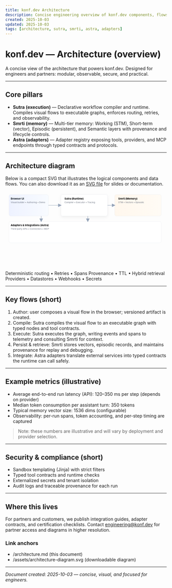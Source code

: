 ```yaml
---
title: konf.dev Architecture
description: Concise engineering overview of konf.dev components, flows, and security posture.
created: 2025-10-03
updated: 2025-10-03
tags: [architecture, sutra, smrti, astra, adapters]
---
```


# konf.dev — Architecture (overview)

A concise view of the architecture that powers konf.dev. Designed for engineers and partners: modular, observable, secure, and practical.

---

## Core pillars

- **Sutra (execution)** — Declarative workflow compiler and runtime. Compiles visual flows to executable graphs, enforces routing, retries, and observability.
- **Smrti (memory)** — Multi-tier memory: Working (STM), Short-term (vector), Episodic (persistent), and Semantic layers with provenance and lifecycle controls.
- **Astra (adapters)** — Adapter registry exposing tools, providers, and MCP endpoints through typed contracts and protocols.

---

## Architecture diagram

Below is a compact SVG that illustrates the logical components and data flows. You can also download it as an <a href="assets/architecture-diagram.svg">SVG file</a> for slides or documentation.

<!-- Architecture SVG -->

<div style="max-width:900px">

<svg viewBox="0 0 900 420" width="100%" height="auto" xmlns="http://www.w3.org/2000/svg" role="img" aria-label="konf.dev architecture diagram">
  <defs>
    <linearGradient id="g1" x1="0" x2="1"><stop offset="0" stop-color="#eef2ff"/><stop offset="1" stop-color="#f8fbff"/></linearGradient>
    <linearGradient id="g2" x1="0" x2="1"><stop offset="0" stop-color="#fff7ed"/><stop offset="1" stop-color="#fffbf5"/></linearGradient>
    <filter id="shadow" x="-20%" y="-20%" width="140%" height="140%"><feDropShadow dx="0" dy="6" stdDeviation="8" flood-color="#000" flood-opacity="0.06"/></filter>
  </defs>

  <!-- UI -->
  <rect x="20" y="20" width="220" height="120" rx="10" fill="url(#g1)" stroke="#e6e9ee"/>
  <text x="30" y="48" font-size="14" font-weight="700" fill="#0f1720">Browser UI</text>
  <text x="30" y="68" font-size="12" fill="#6b7280">Visual builder • Authoring • Demo</text>

  <!-- Runtime -->
  <rect x="310" y="20" width="260" height="120" rx="10" fill="#fff" stroke="#e6e9ee" filter="url(#shadow)"/>
  <text x="330" y="48" font-size="14" font-weight="700">Sutra (Runtime)</text>
  <text x="330" y="68" font-size="12" fill="#6b7280">Compiler • Executor • Tracing</text>

  <!-- Memory -->
  <rect x="610" y="20" width="260" height="120" rx="10" fill="url(#g2)" stroke="#e6e9ee"/>
  <text x="630" y="48" font-size="14" font-weight="700">Smrti (Memory)</text>
  <text x="630" y="68" font-size="12" fill="#6b7280">STM • Vectors • Episodic</text>

  <!-- Tools / Providers -->
  <rect x="20" y="170" width="850" height="120" rx="10" fill="#fff" stroke="#e6e9ee"/>
  <text x="30" y="196" font-size="14" font-weight="700">Adapters & Integrations (Astra)</text>
  <text x="30" y="216" font-size="12" fill="#6b7280">Third-party APIs • Connectors • MCP</text>

  <!-- arrows -->
  <path d="M240 80 L310 80" stroke="#94a3b8" stroke-width="2" marker-end="url(#arrow)"/>
  <path d="M570 80 L610 80" stroke="#94a3b8" stroke-width="2" marker-end="url(#arrow)"/>
  <path d="M460 140 L460 170" stroke="#94a3b8" stroke-width="2" marker-end="url(#arrow)"/>
  <path d="M200 140 L200 170" stroke="#94a3b8" stroke-width="2" marker-end="url(#arrow)"/>

  <defs>
    <marker id="arrow" markerWidth="10" markerHeight="10" refX="8" refY="5" orient="auto">
      <path d="M0 0 L10 5 L0 10 z" fill="#94a3b8"/>
    </marker>
  </defs>

  <!-- small notes -->
  <text x="330" y="112" font-size="11" fill="#6b7280">Deterministic routing • Retries • Spans</text>
  <text x="630" y="112" font-size="11" fill="#6b7280">Provenance • TTL • Hybrid retrieval</text>
  <text x="50" y="300" font-size="11" fill="#6b7280">Providers • Datastores • Webhooks • Secrets</text>

</svg>

</div>

---

## Key flows (short)

1. Author: user composes a visual flow in the browser; versioned artifact is created.
2. Compile: Sutra compiles the visual flow to an executable graph with typed nodes and tool contracts.
3. Execute: Sutra executes the graph, writing events and spans to telemetry and consulting Smrti for context.
4. Persist & retrieve: Smrti stores vectors, episodic records, and maintains provenance for replay and debugging.
5. Integrate: Astra adapters translate external services into typed contracts the runtime can call safely.

---

## Example metrics (illustrative)

- Average end-to-end run latency (API): 120–350 ms per step (depends on provider)
- Median token consumption per assistant turn: 350 tokens
- Typical memory vector size: 1536 dims (configurable)
- Observability: per-run spans, token accounting, and per-step timing are captured

> Note: these numbers are illustrative and will vary by deployment and provider selection.

---

## Security & compliance (short)

- Sandbox templating (Jinja) with strict filters
- Typed tool contracts and runtime checks
- Externalized secrets and tenant isolation
- Audit logs and traceable provenance for each run

---

## Where this lives

For partners and customers, we publish integration guides, adapter contracts, and certification checklists. Contact engineering@konf.dev for partner access and diagrams in higher resolution.

### Link anchors

- /architecture.md (this document)
- /assets/architecture-diagram.svg (downloadable diagram)

---

*Document created: 2025-10-03 — concise, visual, and focused for engineers.*
